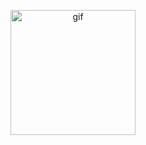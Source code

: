 <p align="center">
  <img src="https://media1.tenor.com/m/Alh-leXIlcsAAAAC/rest-in-peace-wifiskeleton.gif" alt="gif" width="200px" />
</p>
